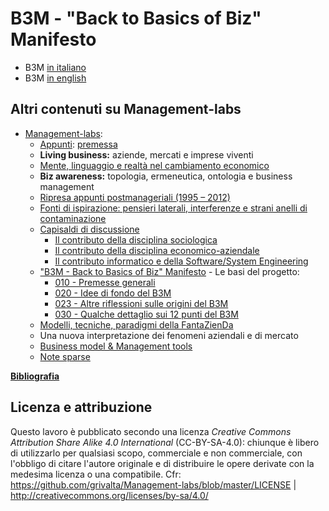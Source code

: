 # B3M - "Back to Basics of Biz" Manifesto

- B3M [in italiano](https://github.com/grivalta/b3m/blob/master/back-to-basics-of-biz-manifesto.md)
- B3M [in english](https://github.com/grivalta/b3m/blob/master/en_US/back-to-basics-of-biz-manifesto.md)
  
  
## Altri contenuti su Management-labs

- [Management-labs](https://github.com/grivalta/Management-labs):
  - [Appunti](https://github.com/grivalta/Management-labs/tree/master/Appunti): [premessa](https://github.com/grivalta/Management-labs/blob/master/Appunti/README.md)
  - **Living business:** aziende, mercati e imprese viventi
  - [Mente, linguaggio e realtà nel cambiamento economico](https://github.com/grivalta/Management-labs/blob/master/Appunti/005_mente-linguaggio-realta-cambiamento-economico.md)
  - **Biz awareness:** topologia, ermeneutica, ontologia e business management 
  - [Ripresa appunti postmanageriali (1995 – 2012)](https://github.com/grivalta/Management-labs/blob/master/Appunti/010_Ripresa-testi-postmanageriali.md)
  - [Fonti di ispirazione: pensieri laterali, interferenze e strani anelli di contaminazione](https://github.com/grivalta/Management-labs/blob/master/Appunti/015%20-%20fonti%20di%20ispirazione.md)
  - [Capisaldi di discussione](https://github.com/grivalta/Management-labs/tree/master/Appunti/Capisaldi%20di%20discussione)
    - [Il contributo della disciplina sociologica](https://github.com/grivalta/Management-labs/blob/master/Appunti/Capisaldi%20di%20discussione/010_il-contributo-della-disciplina-sociologica.md)
    - [Il contributo della disciplina economico-aziendale](https://github.com/grivalta/Management-labs/blob/master/Appunti/Capisaldi%20di%20discussione/020_il-contributo-della-disciplina-economico-aziendale.md)
    - [Il contributo informatico e della Software/System Engineering](https://github.com/grivalta/Management-labs/blob/master/Appunti/Capisaldi%20di%20discussione/030_il-contributo-it-e-della-software-system-engineering.md)
  - ["B3M - Back to Basics of Biz" Manifesto](https://github.com/grivalta/b3m) - Le basi del progetto:
    - [010 - Premesse generali](https://github.com/grivalta/Management-labs/blob/master/Appunti/030_Le_basi_del_b3m_010.md)
    - [020 - Idee di fondo del B3M](https://github.com/grivalta/Management-labs/blob/master/Appunti/030_Le_basi_del_b3m_020.md)
    - [023 - Altre riflessioni sulle origini del B3M](https://github.com/grivalta/Management-labs/blob/master/Appunti/030_Le_basi_del_b3m_023.md)
    - [030 - Qualche dettaglio sui 12 punti del B3M](https://github.com/grivalta/Management-labs/blob/master/Appunti/030_Le_basi_del_b3m_030.md)
  - [Modelli, tecniche, paradigmi della FantaZienDa](https://github.com/grivalta/Management-labs/blob/master/Appunti/070_modelli-tecniche-paradigmi_020.md)
  - Una nuova interpretazione dei fenomeni aziendali e di mercato
  - [Business model & Management tools](https://github.com/grivalta/Management-labs/blob/master/Appunti/100_business-model-management-tools_010.md)
  - [Note sparse](https://github.com/grivalta/Management-labs/blob/master/Appunti/Note-sparse_010.md)
  
  
[**Bibliografia**](https://github.com/grivalta/b3m/blob/master/BIBLIOGRAFIA-RIFERIMENTI.md)



  
## Licenza e attribuzione
Questo lavoro è pubblicato secondo una licenza _Creative Commons Attribution Share Alike 4.0 International_ (CC-BY-SA-4.0): chiunque è libero di utilizzarlo per qualsiasi scopo, commerciale e non commerciale, con l'obbligo di citare l'autore originale e di distribuire le opere derivate con la medesima licenza o una compatibile. Cfr: https://github.com/grivalta/Management-labs/blob/master/LICENSE | http://creativecommons.org/licenses/by-sa/4.0/

